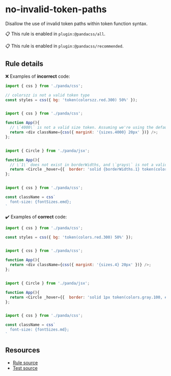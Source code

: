 [//]: # (This file is generated by eslint-docgen. Do not edit it directly.)

# no-invalid-token-paths

Disallow the use of invalid token paths within token function syntax.

📋 This rule is enabled in `plugin:@pandacss/all`.

📋 This rule is enabled in `plugin:@pandacss/recommended`.

## Rule details

❌ Examples of **incorrect** code:
```js
import { css } from './panda/css';

// colorszz is not a valid token type
const styles = css({ bg: 'token(colorszz.red.300) 50%' });
```
```js

import { css } from './panda/css';

function App(){
  // \`4000\` is not a valid size token. Assuming we're using the default panda presets
  return <div className={css({ marginX: '{sizes.4000} 20px' })} />;
};
```
```js

import { Circle } from './panda/jsx';

function App(){
  // \`1\` does not exist in borderWidths, and \`grays\` is not a valid color token. Assuming we're using the default panda presets
  return <Circle _hover={{  border: 'solid {borderWidths.1} token(colors.grays.100, #F3F4F6)' }} />;
};
```
```js

import { css } from './panda/css';

const className = css`
  font-size: {fontSizes.emd};
`
```

✔️ Examples of **correct** code:
```js
import { css } from './panda/css';

const styles = css({ bg: 'token(colors.red.300) 50%' });
```
```js

import { css } from './panda/css';

function App(){
  return <div className={css({ marginX: '{sizes.4} 20px' })} />;
};
```
```js

import { Circle } from './panda/jsx';

function App(){
  return <Circle _hover={{  border: 'solid 1px token(colors.gray.100, #F3F4F6)' }} />;
};
```
```js

import { css } from './panda/css';

const className = css`
  font-size: {fontSizes.md};
`
```

## Resources

* [Rule source](/plugin/src/rules/no-invalid-token-paths.ts)
* [Test source](/plugin/tests/no-invalid-token-paths.test.ts)
